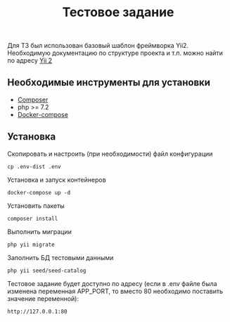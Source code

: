 <p align="center">
    <h1 align="center">Тестовое задание</h1>
    <br>
</p>

Для ТЗ был использован базовый шаблон фреймворка Yii2. Необходимую документацию по структуре проекта и т.п. можно найти по адресу [Yii 2](https://www.yiiframework.com/doc/guide/2.0/ru)

Необходимые инструменты для установки 
------------
- [Composer](https://getcomposer.org/)
- php >= 7.2
- [Docker-compose](https://docs.docker.com/compose/install/)

Установка
------------
Скопировать и настроить (при необходимости) файл конфигурации

    cp .env-dist .env

Установка и запуск контейнеров

    docker-compose up -d

Установить пакеты

    composer install    
    
Выполнить миграции

    php yii migrate    
    
Заполнить БД тестовыми данными 

    php yii seed/seed-catalog
    
Тестовое задание будет доступно по адресу (если в .env файле была изменена переменная APP_PORT, то вместо 80 необходимо поставить значение переменной):

    http://127.0.0.1:80